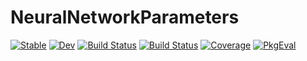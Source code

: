 # NeuralNetworkParameters

[![Stable](https://img.shields.io/badge/docs-stable-blue.svg)](https://JuliaGNI.github.io/NeuralNetworkParameters.jl/stable/)
[![Dev](https://img.shields.io/badge/docs-dev-blue.svg)](https://JuliaGNI.github.io/NeuralNetworkParameters.jl/dev/)
[![Build Status](https://github.com/JuliaGNI/NeuralNetworkParameters.jl/actions/workflows/CI.yml/badge.svg?branch=main)](https://github.com/JuliaGNI/NeuralNetworkParameters.jl/actions/workflows/CI.yml?query=branch%3Amain)
[![Build Status](https://app.travis-ci.com/JuliaGNI/NeuralNetworkParameters.jl.svg?branch=main)](https://app.travis-ci.com/JuliaGNI/NeuralNetworkParameters.jl)
[![Coverage](https://codecov.io/gh/JuliaGNI/NeuralNetworkParameters.jl/branch/main/graph/badge.svg)](https://codecov.io/gh/JuliaGNI/NeuralNetworkParameters.jl)
[![PkgEval](https://JuliaCI.github.io/NanosoldierReports/pkgeval_badges/N/NeuralNetworkParameters.svg)](https://JuliaCI.github.io/NanosoldierReports/pkgeval_badges/N/NeuralNetworkParameters.html)
